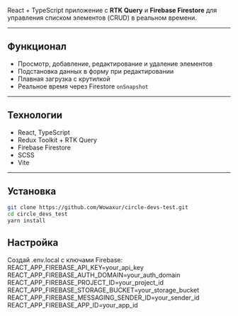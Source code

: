 React + TypeScript приложение с **RTK Query** и **Firebase Firestore** для управления списком элементов (CRUD) в реальном времени.

---

## Функционал

- Просмотр, добавление, редактирование и удаление элементов
- Подстановка данных в форму при редактировании
- Плавная загрузка с крутилкой
- Реальное время через Firestore `onSnapshot`

---

## Технологии

- React, TypeScript
- Redux Toolkit + RTK Query
- Firebase Firestore
- SCSS
- Vite

---

## Установка

```bash
git clone https://github.com/Wowaxur/circle-devs-test.git
cd circle_devs_test
yarn install
```
## Настройка

Создай .env.local с ключами Firebase:
REACT_APP_FIREBASE_API_KEY=your_api_key
REACT_APP_FIREBASE_AUTH_DOMAIN=your_auth_domain
REACT_APP_FIREBASE_PROJECT_ID=your_project_id
REACT_APP_FIREBASE_STORAGE_BUCKET=your_storage_bucket
REACT_APP_FIREBASE_MESSAGING_SENDER_ID=your_sender_id
REACT_APP_FIREBASE_APP_ID=your_app_id


